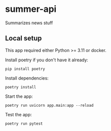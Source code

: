 # summer-api

Summarizes news stuff

## Local setup

This app required either Python >= 3.11 or docker.

Install poetry if you don't have it already:

```shell
pip install poetry
```

Install dependencies:

```shell
poetry install
```

Start the app:

```shell
poetry run uvicorn app.main:app --reload
```

Test the app:

```shell
poetry run pytest
```
